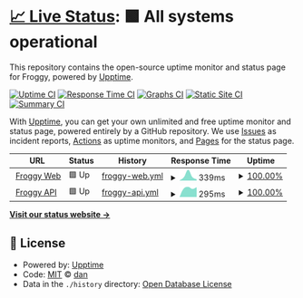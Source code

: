 # [📈 Live Status](https://danielnaoexiste.github.io/bot-status): <!--live status--> **🟩 All systems operational**

This repository contains the open-source uptime monitor and status page for Froggy, powered by [Upptime](https://github.com/upptime/upptime).

[![Uptime CI](https://github.com/danielnaoexiste/bot-status/workflows/Uptime%20CI/badge.svg)](https://github.com/danielnaoexiste/bot-status/actions?query=workflow%3A%22Uptime+CI%22)
[![Response Time CI](https://github.com/danielnaoexiste/bot-status/workflows/Response%20Time%20CI/badge.svg)](https://github.com/danielnaoexiste/bot-status/actions?query=workflow%3A%22Response+Time+CI%22)
[![Graphs CI](https://github.com/danielnaoexiste/bot-status/workflows/Graphs%20CI/badge.svg)](https://github.com/danielnaoexiste/bot-status/actions?query=workflow%3A%22Graphs+CI%22)
[![Static Site CI](https://github.com/danielnaoexiste/bot-status/workflows/Static%20Site%20CI/badge.svg)](https://github.com/danielnaoexiste/bot-status/actions?query=workflow%3A%22Static+Site+CI%22)
[![Summary CI](https://github.com/danielnaoexiste/bot-status/workflows/Summary%20CI/badge.svg)](https://github.com/danielnaoexiste/bot-status/actions?query=workflow%3A%22Summary+CI%22)

With [Upptime](https://upptime.js.org), you can get your own unlimited and free uptime monitor and status page, powered entirely by a GitHub repository. We use [Issues](https://github.com/danielnaoexiste/bot-status/issues) as incident reports, [Actions](https://github.com/danielnaoexiste/bot-status/actions) as uptime monitors, and [Pages](https://danielnaoexiste.github.io/bot-status) for the status page.

<!--start: status pages-->
<!-- This summary is generated by Upptime (https://github.com/upptime/upptime) -->
<!-- Do not edit this manually, your changes will be overwritten -->
<!-- prettier-ignore -->
| URL | Status | History | Response Time | Uptime |
| --- | ------ | ------- | ------------- | ------ |
| <img alt="" src="https://icons.duckduckgo.com/ip3/froggy.danielnaoexiste.dev.ico" height="13"> [Froggy Web](https://froggy.danielnaoexiste.dev/) | 🟩 Up | [froggy-web.yml](https://github.com/danielnaoexiste/froggy-status/commits/HEAD/history/froggy-web.yml) | <details><summary><img alt="Response time graph" src="./graphs/froggy-web/response-time-week.png" height="20"> 339ms</summary><br><a href="https://danielnaoexiste.github.io/bot-status/history/froggy-web"><img alt="Response time 339" src="https://img.shields.io/endpoint?url=https%3A%2F%2Fraw.githubusercontent.com%2Fdanielnaoexiste%2Ffroggy-status%2FHEAD%2Fapi%2Ffroggy-web%2Fresponse-time.json"></a><br><a href="https://danielnaoexiste.github.io/bot-status/history/froggy-web"><img alt="24-hour response time 339" src="https://img.shields.io/endpoint?url=https%3A%2F%2Fraw.githubusercontent.com%2Fdanielnaoexiste%2Ffroggy-status%2FHEAD%2Fapi%2Ffroggy-web%2Fresponse-time-day.json"></a><br><a href="https://danielnaoexiste.github.io/bot-status/history/froggy-web"><img alt="7-day response time 339" src="https://img.shields.io/endpoint?url=https%3A%2F%2Fraw.githubusercontent.com%2Fdanielnaoexiste%2Ffroggy-status%2FHEAD%2Fapi%2Ffroggy-web%2Fresponse-time-week.json"></a><br><a href="https://danielnaoexiste.github.io/bot-status/history/froggy-web"><img alt="30-day response time 339" src="https://img.shields.io/endpoint?url=https%3A%2F%2Fraw.githubusercontent.com%2Fdanielnaoexiste%2Ffroggy-status%2FHEAD%2Fapi%2Ffroggy-web%2Fresponse-time-month.json"></a><br><a href="https://danielnaoexiste.github.io/bot-status/history/froggy-web"><img alt="1-year response time 339" src="https://img.shields.io/endpoint?url=https%3A%2F%2Fraw.githubusercontent.com%2Fdanielnaoexiste%2Ffroggy-status%2FHEAD%2Fapi%2Ffroggy-web%2Fresponse-time-year.json"></a></details> | <details><summary><a href="https://danielnaoexiste.github.io/bot-status/history/froggy-web">100.00%</a></summary><a href="https://danielnaoexiste.github.io/bot-status/history/froggy-web"><img alt="All-time uptime 100.00%" src="https://img.shields.io/endpoint?url=https%3A%2F%2Fraw.githubusercontent.com%2Fdanielnaoexiste%2Ffroggy-status%2FHEAD%2Fapi%2Ffroggy-web%2Fuptime.json"></a><br><a href="https://danielnaoexiste.github.io/bot-status/history/froggy-web"><img alt="24-hour uptime 100.00%" src="https://img.shields.io/endpoint?url=https%3A%2F%2Fraw.githubusercontent.com%2Fdanielnaoexiste%2Ffroggy-status%2FHEAD%2Fapi%2Ffroggy-web%2Fuptime-day.json"></a><br><a href="https://danielnaoexiste.github.io/bot-status/history/froggy-web"><img alt="7-day uptime 100.00%" src="https://img.shields.io/endpoint?url=https%3A%2F%2Fraw.githubusercontent.com%2Fdanielnaoexiste%2Ffroggy-status%2FHEAD%2Fapi%2Ffroggy-web%2Fuptime-week.json"></a><br><a href="https://danielnaoexiste.github.io/bot-status/history/froggy-web"><img alt="30-day uptime 100.00%" src="https://img.shields.io/endpoint?url=https%3A%2F%2Fraw.githubusercontent.com%2Fdanielnaoexiste%2Ffroggy-status%2FHEAD%2Fapi%2Ffroggy-web%2Fuptime-month.json"></a><br><a href="https://danielnaoexiste.github.io/bot-status/history/froggy-web"><img alt="1-year uptime 100.00%" src="https://img.shields.io/endpoint?url=https%3A%2F%2Fraw.githubusercontent.com%2Fdanielnaoexiste%2Ffroggy-status%2FHEAD%2Fapi%2Ffroggy-web%2Fuptime-year.json"></a></details>
| <img alt="" src="https://froggy.danielnaoexiste.dev/froggy.ico" height="13"> [Froggy API](https://froggy-api.danielnaoexiste.dev/api) | 🟩 Up | [froggy-api.yml](https://github.com/danielnaoexiste/froggy-status/commits/HEAD/history/froggy-api.yml) | <details><summary><img alt="Response time graph" src="./graphs/froggy-api/response-time-week.png" height="20"> 295ms</summary><br><a href="https://danielnaoexiste.github.io/bot-status/history/froggy-api"><img alt="Response time 295" src="https://img.shields.io/endpoint?url=https%3A%2F%2Fraw.githubusercontent.com%2Fdanielnaoexiste%2Ffroggy-status%2FHEAD%2Fapi%2Ffroggy-api%2Fresponse-time.json"></a><br><a href="https://danielnaoexiste.github.io/bot-status/history/froggy-api"><img alt="24-hour response time 295" src="https://img.shields.io/endpoint?url=https%3A%2F%2Fraw.githubusercontent.com%2Fdanielnaoexiste%2Ffroggy-status%2FHEAD%2Fapi%2Ffroggy-api%2Fresponse-time-day.json"></a><br><a href="https://danielnaoexiste.github.io/bot-status/history/froggy-api"><img alt="7-day response time 295" src="https://img.shields.io/endpoint?url=https%3A%2F%2Fraw.githubusercontent.com%2Fdanielnaoexiste%2Ffroggy-status%2FHEAD%2Fapi%2Ffroggy-api%2Fresponse-time-week.json"></a><br><a href="https://danielnaoexiste.github.io/bot-status/history/froggy-api"><img alt="30-day response time 295" src="https://img.shields.io/endpoint?url=https%3A%2F%2Fraw.githubusercontent.com%2Fdanielnaoexiste%2Ffroggy-status%2FHEAD%2Fapi%2Ffroggy-api%2Fresponse-time-month.json"></a><br><a href="https://danielnaoexiste.github.io/bot-status/history/froggy-api"><img alt="1-year response time 295" src="https://img.shields.io/endpoint?url=https%3A%2F%2Fraw.githubusercontent.com%2Fdanielnaoexiste%2Ffroggy-status%2FHEAD%2Fapi%2Ffroggy-api%2Fresponse-time-year.json"></a></details> | <details><summary><a href="https://danielnaoexiste.github.io/bot-status/history/froggy-api">100.00%</a></summary><a href="https://danielnaoexiste.github.io/bot-status/history/froggy-api"><img alt="All-time uptime 100.00%" src="https://img.shields.io/endpoint?url=https%3A%2F%2Fraw.githubusercontent.com%2Fdanielnaoexiste%2Ffroggy-status%2FHEAD%2Fapi%2Ffroggy-api%2Fuptime.json"></a><br><a href="https://danielnaoexiste.github.io/bot-status/history/froggy-api"><img alt="24-hour uptime 100.00%" src="https://img.shields.io/endpoint?url=https%3A%2F%2Fraw.githubusercontent.com%2Fdanielnaoexiste%2Ffroggy-status%2FHEAD%2Fapi%2Ffroggy-api%2Fuptime-day.json"></a><br><a href="https://danielnaoexiste.github.io/bot-status/history/froggy-api"><img alt="7-day uptime 100.00%" src="https://img.shields.io/endpoint?url=https%3A%2F%2Fraw.githubusercontent.com%2Fdanielnaoexiste%2Ffroggy-status%2FHEAD%2Fapi%2Ffroggy-api%2Fuptime-week.json"></a><br><a href="https://danielnaoexiste.github.io/bot-status/history/froggy-api"><img alt="30-day uptime 100.00%" src="https://img.shields.io/endpoint?url=https%3A%2F%2Fraw.githubusercontent.com%2Fdanielnaoexiste%2Ffroggy-status%2FHEAD%2Fapi%2Ffroggy-api%2Fuptime-month.json"></a><br><a href="https://danielnaoexiste.github.io/bot-status/history/froggy-api"><img alt="1-year uptime 100.00%" src="https://img.shields.io/endpoint?url=https%3A%2F%2Fraw.githubusercontent.com%2Fdanielnaoexiste%2Ffroggy-status%2FHEAD%2Fapi%2Ffroggy-api%2Fuptime-year.json"></a></details>

<!--end: status pages-->

[**Visit our status website →**](https://danielnaoexiste.github.io/bot-status)

## 📄 License

- Powered by: [Upptime](https://github.com/upptime/upptime)
- Code: [MIT](./LICENSE) © [dan](danielnaoexiste.dev)
- Data in the `./history` directory: [Open Database License](https://opendatacommons.org/licenses/odbl/1-0/)
